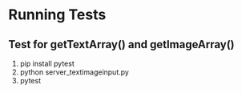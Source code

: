 # Running Tests

## Test for getTextArray() and getImageArray()

1. pip install pytest
2. python server_textimageinput.py
3. pytest


